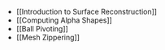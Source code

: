 - [[Introduction to Surface Reconstruction]]
- [[Computing Alpha Shapes]]
- [[Ball Pivoting]]
- [[Mesh Zippering]]
